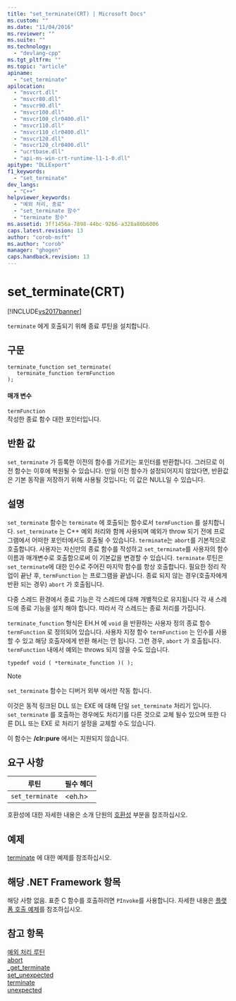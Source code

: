 ```yaml
---
title: "set_terminate(CRT) | Microsoft Docs"
ms.custom: ""
ms.date: "11/04/2016"
ms.reviewer: ""
ms.suite: ""
ms.technology: 
  - "devlang-cpp"
ms.tgt_pltfrm: ""
ms.topic: "article"
apiname: 
  - "set_terminate"
apilocation: 
  - "msvcrt.dll"
  - "msvcr80.dll"
  - "msvcr90.dll"
  - "msvcr100.dll"
  - "msvcr100_clr0400.dll"
  - "msvcr110.dll"
  - "msvcr110_clr0400.dll"
  - "msvcr120.dll"
  - "msvcr120_clr0400.dll"
  - "ucrtbase.dll"
  - "api-ms-win-crt-runtime-l1-1-0.dll"
apitype: "DLLExport"
f1_keywords: 
  - "set_terminate"
dev_langs: 
  - "C++"
helpviewer_keywords: 
  - "예외 처리, 종료"
  - "set_terminate 함수"
  - "terminate 함수"
ms.assetid: 3ff1456a-7898-44bc-9266-a328a80b6006
caps.latest.revision: 13
author: "corob-msft"
ms.author: "corob"
manager: "ghogen"
caps.handback.revision: 13
---
```

# set_terminate(CRT)
[!INCLUDE[vs2017banner](../../assembler/inline/includes/vs2017banner.md)]

`terminate` 에게 호출되기 위해 종료 루틴을 설치합니다.  
  
## 구문  
  
```  
terminate_function set_terminate(  
   terminate_function termFunction  
);  
```  
  
#### 매개 변수  
 `termFunction`  
 작성한 종료 함수 대한 포인터입니다.  
  
## 반환 값  
 `set_terminate` 가 등록한 이전의 함수를 가르키는 포인터를 반환합니다. 그러므로 이전 함수는 이후에 복원될 수 있습니다.  만일 이전 함수가 설정되어지지 않았다면, 반환값은 기본 동작을 저장하기 위해 사용될 것입니다; 이 값은 NULL일 수 있습니다.  
  
## 설명  
 `set_terminate` 함수는 `terminate` 에 호출되는 함수로서 `termFunction` 를 설치합니다.  `set_terminate` 는 C\+\+ 예외 처리와 함께 사용되며 예외가 throw 되기 전에 프로그램에서 어떠한 포인터에서도 호출될 수 있습니다.  `terminate`는 `abort`를 기본적으로 호출합니다.  사용자는 자신만의 종료 함수를 작성하고 `set_terminate`를 사용자의 함수 이름과 매개변수로 호출함으로써 이 기본값을 변경할 수 있습니다.  `terminate` 루틴은 `set_terminate`에 대한 인수로 주어진 마지막 함수를 항상 호출합니다.  필요한 정리 작업이 끝난 후, `termFunction` 는 프로그램을 끝냅니다.  종료 되지 않는 경우\(호출자에게 반환 되는 경우\) `abort` 가 호출됩니다.  
  
 다중 스레드 환경에서 종료 기능은 각 스레드에 대해 개별적으로 유지됩니다  각 새 스레드에 종료 기능을 설치 해야 합니다.  따라서 각 스레드는 종료 처리를 가집니다.  
  
 `terminate_function` 형식은 EH.H 에 `void` 을 반환하는 사용자 정의 종료 함수`termFunction` 로 정의되어 있습니다.  사용자 지정 함수 `termFunction` 는 인수를 사용할 수 있고 해당 호출자에게 반환 해서는 안 됩니다.  그런 경우, `abort` 가 호출됩니다.  `termFunction` 내에서 예외는 throws 되지 않을 수도 있습니다.  
  
```  
typedef void ( *terminate_function )( );  
```  
  
> [!NOTE]
>  `set_terminate` 함수는 디버거 외부 에서만 작동 합니다.  
  
 이것은 동적 링크된 DLL 또는 EXE 에 대해 단일 `set_terminate` 처리기 입니다. `set_terminate` 를 호출하는 경우에도 처리기를 다른 것으로 교체 될수 있으며 또한 다른 DLL 또는 EXE 로 처리기 설정을 교체할 수도 있습니다.  
  
 이 함수는 **\/clr:pure** 에서는 지원되지 않습니다.  
  
## 요구 사항  
  
|루틴|필수 헤더|  
|--------|-----------|  
|`set_terminate`|\<eh.h\>|  
  
 호환성에 대한 자세한 내용은 소개 단원의 [호환성](../../c-runtime-library/compatibility.md) 부분을 참조하십시오.  
  
## 예제  
 [terminate](../../c-runtime-library/reference/terminate-crt.md) 에 대한 예제를 참조하십시오.  
  
## 해당 .NET Framework 항목  
 해당 사항 없음. 표준 C 함수를 호출하려면 `PInvoke`를 사용합니다. 자세한 내용은 [플랫폼 호출 예제](../Topic/Platform%20Invoke%20Examples.md)를 참조하십시오.  
  
## 참고 항목  
 [예외 처리 루틴](../../c-runtime-library/exception-handling-routines.md)   
 [abort](../../c-runtime-library/reference/abort.md)   
 [\_get\_terminate](../../c-runtime-library/reference/get-terminate.md)   
 [set\_unexpected](../../c-runtime-library/reference/set-unexpected-crt.md)   
 [terminate](../../c-runtime-library/reference/terminate-crt.md)   
 [unexpected](../../c-runtime-library/reference/unexpected-crt.md)
